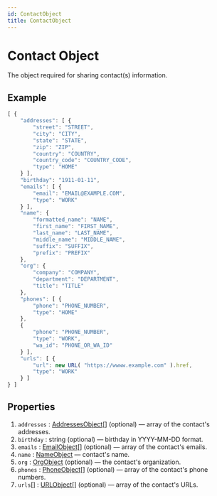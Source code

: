 ```yaml
---
id: ContactObject
title: ContactObject
---
```


# Contact Object
The object required for sharing contact(s) information.

## Example
```js
[ {
    "addresses": [ {
        "street": "STREET",
        "city": "CITY",
        "state": "STATE",
        "zip": "ZIP",
        "country": "COUNTRY",
        "country_code": "COUNTRY_CODE",
        "type": "HOME"
    } ],
    "birthday": "1911-01-11",
    "emails": [ {
        "email": "EMAIL@EXAMPLE.COM",
        "type": "WORK"
    } ],
    "name": {
        "formatted_name": "NAME",
        "first_name": "FIRST_NAME",
        "last_name": "LAST_NAME",
        "middle_name": "MIDDLE_NAME",
        "suffix": "SUFFIX",
        "prefix": "PREFIX"
    },
    "org": {
        "company": "COMPANY",
        "department": "DEPARTMENT",
        "title": "TITLE"
    },
    "phones": [ {
        "phone": "PHONE_NUMBER",
        "type": "HOME"
    },
    {
        "phone": "PHONE_NUMBER",
        "type": "WORK",
        "wa_id": "PHONE_OR_WA_ID"
    } ],
    "urls": [ {
        "url": new URL( "https://wwww.example.com" ).href,
        "type": "WORK"
    } ]
} ]
```

## Properties
1. `addresses` : [AddressesObject](addresses_object)[] (optional) — array of the contact's addresses.
2. `birthday` : string (optional) — birthday in YYYY-MM-DD format.
3. `emails` : [EmailObject](EmailObject)[] (optional) — array of the contact's emails.
4. `name` : [NameObject](NameObject) — contact's name.
5. `org` : [OrgObject](OrgObject) (optional) — the contact's organization.
6. `phones` : [PhoneObject](PhoneObject)[] (optional) — array of the contact's phone numbers.
7. `urls`[] : [URLObject](URLObject)[] (optional) — array of the contact's URLs.
